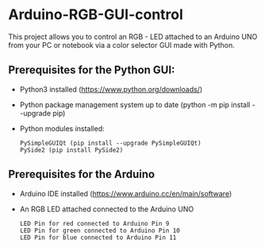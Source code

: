 # Arduino-RGB-GUI-control
This project allows you to control an RGB - LED attached to an Arduino UNO from your PC or notebook via a color selector GUI made with Python.

## Prerequisites for the Python GUI:


* Python3 installed (https://www.python.org/downloads/)

* Python package management system up to date (python -m pip install --upgrade pip)

* Python modules installed:

      PySimpleGUIQt (pip install --upgrade PySimpleGUIQt)
      PySide2 (pip install PySide2)


## Prerequisites for the Arduino

* Arduino IDE installed (https://www.arduino.cc/en/main/software)
* An RGB LED attached connected to the Arduino UNO

      LED Pin for red connected to Arduino Pin 9
      LED Pin for green connected to Arduino Pin 10
      LED Pin for blue connected to Arduino Pin 11
